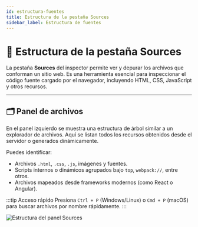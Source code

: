 ```yaml
---
id: estructura-fuentes
title: Estructura de la pestaña Sources
sidebar_label: Estructura de fuentes
---
```


# 📂 Estructura de la pestaña Sources

La pestaña **Sources** del inspector permite ver y depurar los archivos que conforman un sitio web. Es una herramienta esencial para inspeccionar el código fuente cargado por el navegador, incluyendo HTML, CSS, JavaScript y otros recursos.

---

## 🗂 Panel de archivos

En el panel izquierdo se muestra una estructura de árbol similar a un explorador de archivos. Aquí se listan todos los recursos obtenidos desde el servidor o generados dinámicamente.

Puedes identificar:

- Archivos `.html`, `.css`, `.js`, imágenes y fuentes.
- Scripts internos o dinámicos agrupados bajo `top`, `webpack://`, entre otros.
- Archivos mapeados desde frameworks modernos (como React o Angular).

:::tip Acceso rápido
Presiona `Ctrl + P` (Windows/Linux) o `Cmd + P` (macOS) para buscar archivos por nombre rápidamente.
:::

![Estructura del panel Sources](/img/sources-panel-estructura.png)
